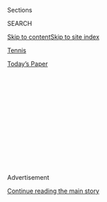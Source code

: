 <div id="app">

<div>

<div>

<div>

<div class="NYTAppHideMasthead css-1q2w90k e1suatyy0">

<div class="section css-ui9rw0 e1suatyy2">

<div class="css-eph4ug er09x8g0">

<div class="css-6n7j50">

</div>

<span class="css-1dv1kvn">Sections</span>

<div class="css-10488qs">

<span class="css-1dv1kvn">SEARCH</span>

</div>

[Skip to content](#site-content)[Skip to site
index](#site-index)

</div>

<div id="masthead-section-label" class="css-1wr3we4 eaxe0e00">

[Tennis](https://www.nytimes3xbfgragh.onion/section/sports/tennis)

</div>

<div class="css-10698na e1huz5gh0">

</div>

</div>

<div id="masthead-bar-one" class="section hasLinks css-15hmgas e1csuq9d3">

<div class="css-uqyvli e1csuq9d0">

</div>

<div class="css-1uqjmks e1csuq9d1">

</div>

<div class="css-9e9ivx">

[](https://myaccount.nytimes3xbfgragh.onion/auth/login?response_type=cookie&client_id=vi)

</div>

<div class="css-1bvtpon e1csuq9d2">

[Today’s
Paper](https://www.nytimes3xbfgragh.onion/section/todayspaper)

</div>

</div>

</div>

</div>

<div data-aria-hidden="false">

<div id="site-content" data-role="main">

<div>

<div class="css-1aor85t" style="opacity:0.000000001;z-index:-1;visibility:hidden">

<div class="css-1hqnpie">

<div class="css-epjblv">

<span class="css-17xtcya">[Tennis](/section/sports/tennis)</span><span class="css-x15j1o">|</span><span class="css-fwqvlz">Rafael
Nadal Won’t Chase a Repeat of His U.S. Open
Title</span>

</div>

<div class="css-k008qs">

<div class="css-1iwv8en">

<span class="css-18z7m18"></span>

<div>

</div>

</div>

<span class="css-1n6z4y">https://nyti.ms/2DaoQLp</span>

<div class="css-1705lsu">

<div class="css-4xjgmj">

<div class="css-4skfbu" data-role="toolbar" data-aria-label="Social Media Share buttons, Save button, and Comments Panel with current comment count" data-testid="share-tools">

  - 
  - 
  - 
  - 
    
    <div class="css-6n7j50">
    
    </div>

  - 

</div>

</div>

</div>

</div>

</div>

</div>

<div id="NYT_TOP_BANNER_REGION" class="css-13pd83m">

</div>

<div id="top-wrapper" class="css-1sy8kpn">

<div id="top-slug" class="css-l9onyx">

Advertisement

</div>

[Continue reading the main
story](#after-top)

<div class="ad top-wrapper" style="text-align:center;height:100%;display:block;min-height:250px">

<div id="top" class="place-ad" data-position="top" data-size-key="top">

</div>

</div>

<div id="after-top">

</div>

</div>

<div>

<div id="sponsor-wrapper" class="css-1hyfx7x">

<div id="sponsor-slug" class="css-19vbshk">

Supported by

</div>

[Continue reading the main
story](#after-sponsor)

<div id="sponsor" class="ad sponsor-wrapper" style="text-align:center;height:100%;display:block">

</div>

<div id="after-sponsor">

</div>

</div>

<div class="css-186x18t">

</div>

<div class="css-1vkm6nb ehdk2mb0">

# Rafael Nadal Won’t Chase a Repeat of His U.S. Open Title

</div>

Nadal said he would prefer not to travel to the New York tournament
during the coronavirus pandemic.

<div class="css-79elbk" data-testid="photoviewer-wrapper">

<div class="css-z3e15g" data-testid="photoviewer-wrapper-hidden">

</div>

<div class="css-1a48zt4 ehw59r15" data-testid="photoviewer-children">

![<span class="css-16f3y1r e13ogyst0" data-aria-hidden="true">Rafael
Nadal will not try to repeat his United States Open singles title; he
said he would not play in the tournament because of the coronavirus
pandemic.</span><span class="css-cnj6d5 e1z0qqy90" itemprop="copyrightHolder"><span class="css-1ly73wi e1tej78p0">Credit...</span><span><span>Ben
Solomon for The New York
Times</span></span></span>](https://static01.graylady3jvrrxbe.onion/images/2020/08/04/sports/04usopen-protocols01/merlin_160464417_c050389e-e841-43cb-b413-d8af8282a247-articleLarge.jpg?quality=75&auto=webp&disable=upscale)

</div>

</div>

<div class="css-18e8msd">

<div class="css-vp77d3 epjyd6m0">

<div class="css-hus3qt ey68jwv0" data-aria-hidden="true">

[![Christopher
Clarey](https://static01.graylady3jvrrxbe.onion/images/2018/09/10/multimedia/author-christopher-clarey/author-christopher-clarey-thumbLarge.png
"Christopher Clarey")](https://www.nytimes3xbfgragh.onion/by/christopher-clarey)

</div>

<div class="css-1baulvz">

By [<span class="css-1baulvz last-byline" itemprop="name">Christopher
Clarey</span>](https://www.nytimes3xbfgragh.onion/by/christopher-clarey)

</div>

</div>

  - 
    
    <div class="css-ld3wwf e16638kd2">
    
    Aug. 4,
    2020
    
    </div>

  - 
    
    <div class="css-4xjgmj">
    
    <div class="css-d8bdto" data-role="toolbar" data-aria-label="Social Media Share buttons, Save button, and Comments Panel with current comment count" data-testid="share-tools">
    
      - 
      - 
      - 
      - 
        
        <div class="css-6n7j50">
        
        </div>
    
      - 
    
    </div>
    
    </div>

</div>

</div>

<div class="section meteredContent css-1r7ky0e" name="articleBody" itemprop="articleBody">

<div class="css-1fanzo5 StoryBodyCompanionColumn">

<div class="css-53u6y8">

Rafael Nadal will not defend his [United States
Open](https://www.nytimes3xbfgragh.onion/2020/06/16/sports/us-open-tennis-cuomo.html)
men’s singles title.

On Tuesday, one day after the entry deadline, Nadal announced that he
was withdrawing from the tournament because of his concerns about travel
during [the coronavirus
pandemic](https://www.nytimes3xbfgragh.onion/news-event/coronavirus).

“This is a decision that I did not want to take,” he said on Twitter.
“But in this case, I am following my heart by deciding that right now
I prefer not to travel.”

Nadal, 34 and ranked No. 2 behind [Novak
Djokovic](https://www.nytimes3xbfgragh.onion/2020/06/23/sports/tennis/novak-djokovic-coronavirus.html),
is a four-time singles champion at the U.S. Open and won the singles
title last year after a lengthy and [memorable five-set duel with Daniil
Medvedev in the
final](https://www.nytimes3xbfgragh.onion/2019/09/08/sports/tennis/us-open-rafael-nadal-daniil-medvedev.html).

With 19 Grand Slam singles titles, he is just one short of matching
Roger Federer’s men’s record, but he has decided to wait. His next
chance could come at the French Open, which he has won a record 12 times
and which is scheduled to start on Sept. 27 — just two weeks after the
men’s final at the U.S. Open.

</div>

</div>

<div class="css-1fanzo5 StoryBodyCompanionColumn">

<div class="css-53u6y8">

“Rafa is one of the greatest champions in the history of our sport, and
we support this decision,” said Stacey Allaster, the U.S. Open
tournament director. “I know our fans will be disappointed to not have
Rafa playing this year’s Western & Southern Open and U.S. Open. However,
for the fans and the sport, we look forward to being inspired by him
when he decides he’s ready to play.”

Because of [temporary changes to the ranking
system](https://www.nytimes3xbfgragh.onion/2020/07/04/sports/tennis/tennis-rankings-coronavirus.html),
Nadal will still be able to count the points from winning last year’s
U.S. Open even though he is skipping this year’s event. He did not
specify on Tuesday whether he would play in this year’s French Open, but
he had already committed to playing at least some of the clay-court
season when he announced he would play at the Madrid Open the week after
the U.S. Open.

But the Madrid event, one of the most prestigious tournaments on both
the men’s and women’s tours, was canceled on Tuesday after the
organizers received a recommendation from Spanish public health
authorities to call it off because of an increase in positive virus
tests in some parts of Spain.

“The situation is very complicated worldwide; the Covid-19 cases are
increasing,” Nadal said. “It looks like we still don’t have control of
it.”

Nadal was in Indian Wells, Calif., in early March, set to play in the
BNP Paribas Open before that event was called off on the eve of the
qualifying tournament. He traveled back to his base in Majorca, where he
went through lockdown before returning to train at the tennis academy he
started in Manacor, his home city.

</div>

</div>

<div class="css-1fanzo5 StoryBodyCompanionColumn">

<div class="css-53u6y8">

The women’s tour resumed this week with a clay-court event in Palermo,
Italy, but the men’s tour has been shut down for nearly five months and
is not set to resume until later this month in New York, with the
Western & Southern Open and the U.S. Open.

The Western & Southern Open, normally played in the suburbs of
Cincinnati, was moved to New York this year to create [a doubleheader in
a controlled
environment](https://www.nytimes3xbfgragh.onion/2020/08/03/sports/tennis/us-open-hawkeye-line-judges.html)
where it would be easier to maintain strict health and safety protocols.
Spectators will not be allowed on site at either tournament.

“All my respects to the U.S.T.A., the U.S. Open organizers and the ATP
for trying to put the event together for the players and fans around the
world through TV,” Nadal said.

But Nadal will instead be watching from afar. So will Federer, who
announced he would not play again in 2020 as he recovered from his
latest knee surgery. The last Grand Slam tournament without Federer and
Nadal was the 1999 U.S. Open, where Federer, then 18, was eliminated in
qualifying. The Open remains the only Grand Slam tournament where
Federer and Nadal have not played each other.

[Ashleigh
Barty](https://www.nytimes3xbfgragh.onion/2020/07/29/sports/tennis/ashleigh-barty-us-open.html),
the No. 1 women’s player, announced last week from her home in Australia
that she was withdrawing from the Open because of concerns about travel
and the health risks for some of her team members.

But the vast majority of leading players are, at least for now, still
entered, including [Serena
Williams](https://www.nytimes3xbfgragh.onion/2020/06/17/sports/tennis/serena-williams-us-open.html),
Naomi Osaka, Karolina Pliskova, Sofia Kenin and Bianca Andreescu, the
reigning women’s champion. In the men’s event, Djokovic and six other
top 10 players remain on the entry list.

But as Alexander Zverev pointed out last week, players are closely
monitoring the health situation in New York and the travel situation
internationally.

</div>

</div>

<div class="css-1fanzo5 StoryBodyCompanionColumn">

<div class="css-53u6y8">

The U.S.T.A. laid out key elements of its plan on Tuesday in an update
sent to players, explaining that if a player leaves the tournament
“bubble” without written permission from Allaster or the tournament’s
chief medical officer, the player will be removed from the event and
fined an unspecified amount. If a coach or other guest of a player
leaves the bubble, that credential will be revoked, and the coach or
guest will be required to leave the tournament hotel within 24 hours.
The coach or guest would also be fined and prohibited from receiving a
credential to the 2021 U.S. Open, the U.S.T.A. said.

Several leading players, including the former U.S. Open champion Andy
Murray, have lobbied recently for strong penalties for those who break
health and safety protocols.

Players staying in private housing instead of an official hotel must
rent through the U.S.T.A. and abide by a safety plan. Players must pay
all costs for 24-hour security that is approved, and capable of being
monitored, by the U.S.T.A. Players in private housing are not permitted
to stay with or receive visits from individuals who are not part of the
officially approved entourage that is being tested by the U.S.T.A. for
the virus.

Each player is allowed to come with a maximum of three accredited guests
or team members: up from one in the initial planning, which was a
proposal that Djokovic criticized. But only one of those guests will be
allowed access to competition areas, locker rooms, player dining and
lounges.

Locker rooms will be limited to 30 players at a time, with players
encouraged to leave as soon as possible. In the absence of spectators,
new outdoor fitness areas and outdoor lounge spaces are being created
on-site.

Players and their guests will be tested twice for the virus once they
arrive, about 48 hours apart, and antibody tests will also be
encouraged. Those who test positive for antibodies will be tested for
the virus less frequently during the tournament.

Those who test positive during the tournament will be withdrawn
automatically and isolated for 10 days. Players who test positive upon
arrival could still compete if they received medical clearance after the
necessary isolation. If a player is sharing a hotel room with a guest
and that guest tests positive during the event, the player will be
automatically withdrawn.

</div>

</div>

<div class="css-1fanzo5 StoryBodyCompanionColumn">

<div class="css-53u6y8">

Players arriving from outside the United States will not face an
additional quarantine requirement upon arrival in New York, according to
the U.S.T.A. But it is still unclear whether players or their team
members will face quarantine if they travel on to Europe for the
clay-court season, although the U.S.T.A. said it was making “positive
progress” on that front.

</div>

</div>

<div>

</div>

</div>

<div>

</div>

<div>

</div>

<div>

</div>

<div>

<div id="bottom-wrapper" class="css-1ede5it">

<div id="bottom-slug" class="css-l9onyx">

Advertisement

</div>

[Continue reading the main
story](#after-bottom)

<div id="bottom" class="ad bottom-wrapper" style="text-align:center;height:100%;display:block;min-height:90px">

</div>

<div id="after-bottom">

</div>

</div>

</div>

</div>

</div>

## Site Index

<div>

</div>

## Site Information Navigation

  - [© <span>2020</span> <span>The New York Times
    Company</span>](https://help.nytimes3xbfgragh.onion/hc/en-us/articles/115014792127-Copyright-notice)

<!-- end list -->

  - [NYTCo](https://www.nytco.com/)
  - [Contact
    Us](https://help.nytimes3xbfgragh.onion/hc/en-us/articles/115015385887-Contact-Us)
  - [Work with us](https://www.nytco.com/careers/)
  - [Advertise](https://nytmediakit.com/)
  - [T Brand Studio](http://www.tbrandstudio.com/)
  - [Your Ad
    Choices](https://www.nytimes3xbfgragh.onion/privacy/cookie-policy#how-do-i-manage-trackers)
  - [Privacy](https://www.nytimes3xbfgragh.onion/privacy)
  - [Terms of
    Service](https://help.nytimes3xbfgragh.onion/hc/en-us/articles/115014893428-Terms-of-service)
  - [Terms of
    Sale](https://help.nytimes3xbfgragh.onion/hc/en-us/articles/115014893968-Terms-of-sale)
  - [Site
    Map](https://spiderbites.nytimes3xbfgragh.onion)
  - [Help](https://help.nytimes3xbfgragh.onion/hc/en-us)
  - [Subscriptions](https://www.nytimes3xbfgragh.onion/subscription?campaignId=37WXW)

</div>

</div>

</div>

</div>
